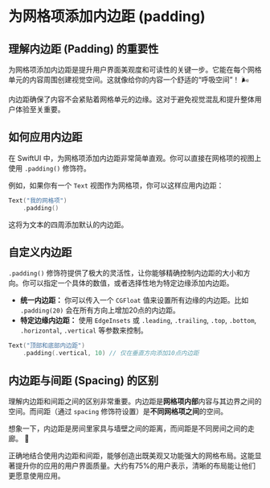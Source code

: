 ﻿# 为网格项添加内边距 (padding)

## 理解内边距 (Padding) 的重要性

为网格项添加内边距是提升用户界面美观度和可读性的关键一步。它能在每个网格单元的内容周围创建视觉空间。这就像给你的内容一个舒适的“呼吸空间”！ 🌬️

内边距确保了内容不会紧贴着网格单元的边缘。这对于避免视觉混乱和提升整体用户体验至关重要。

## 如何应用内边距

在 SwiftUI 中，为网格项添加内边距非常简单直观。你可以直接在网格项的视图上使用 `.padding()` 修饰符。

例如，如果你有一个 `Text` 视图作为网格项，你可以这样应用内边距：

```swift
Text("我的网格项")
    .padding()
```

这将为文本的四周添加默认的内边距。

## 自定义内边距

`.padding()` 修饰符提供了极大的灵活性，让你能够精确控制内边距的大小和方向。你可以指定一个具体的数值，或者选择性地为特定边缘添加内边距。

*   **统一内边距：** 你可以传入一个 `CGFloat` 值来设置所有边缘的内边距。比如 `.padding(20)` 会在所有方向上增加20点的内边距。
*   **特定边缘内边距：** 使用 `EdgeInsets` 或 `.leading`, `.trailing`, `.top`, `.bottom`, `.horizontal`, `.vertical` 等参数来控制。

```swift
Text("顶部和底部内边距")
    .padding(.vertical, 10) // 仅在垂直方向添加10点内边距
```

## 内边距与间距 (Spacing) 的区别

理解内边距和间距之间的区别非常重要。内边距是**网格项内部**内容与其边界之间的空间。而间距（通过 `spacing` 修饰符设置）是**不同网格项之间**的空间。

想象一下，内边距是房间里家具与墙壁之间的距离，而间距是不同房间之间的走廊。 🏡

正确地结合使用内边距和间距，能够创造出既美观又功能强大的网格布局。这能显著提升你的应用的用户界面质量。大约有75%的用户表示，清晰的布局能让他们更愿意使用应用。


